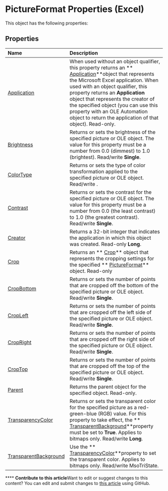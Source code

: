 
# PictureFormat Properties (Excel)
This object has the following properties:

## Properties



|**Name**|**Description**|
|:-----|:-----|
| [Application](afc9ab72-cf23-a4de-1c21-4d4e28bd623b.md)|When used without an object qualifier, this property returns an  ** [Application](19b73597-5cf9-4f56-8227-b5211f657f6f.md)**object that represents the Microsoft Excel application. When used with an object qualifier, this property returns an  **Application** object that represents the creator of the specified object (you can use this property with an OLE Automation object to return the application of that object). Read-only.|
| [Brightness](f17ee171-47da-c982-2f48-9ee333193add.md)|Returns or sets the brightness of the specified picture or OLE object. The value for this property must be a number from 0.0 (dimmest) to 1.0 (brightest). Read/write  **Single**.|
| [ColorType](6c183163-8fbd-3a0f-b087-05d8d2cdbfd5.md)|Returns or sets the type of color transformation applied to the specified picture or OLE object. Read/write .|
| [Contrast](994cfca5-8ddb-d943-63c8-21abe8508de6.md)|Returns or sets the contrast for the specified picture or OLE object. The value for this property must be a number from 0.0 (the least contrast) to 1.0 (the greatest contrast). Read/write  **Single**.|
| [Creator](4a2777a6-ed15-ed24-4553-1b96172ab57f.md)|Returns a 32-bit integer that indicates the application in which this object was created. Read-only  **Long**.|
| [Crop](229fc83c-488f-887e-5ccf-b900c61ed840.md)|Returns an  ** [Crop](21ac150e-0a8f-c77b-717f-bf38fbced5a3.md)** object that represents the cropping settings for the specified ** [PictureFormat](7e8ec723-b6e0-fdc9-ff4e-22cbb31be4df.md)** object. Read-only|
| [CropBottom](b2c3168f-37db-80a8-815c-b6a2c5a74047.md)|Returns or sets the number of points that are cropped off the bottom of the specified picture or OLE object. Read/write  **Single**.|
| [CropLeft](e5d542cb-8653-c798-aede-28c58e4979d6.md)|Returns or sets the number of points that are cropped off the left side of the specified picture or OLE object. Read/write  **Single**.|
| [CropRight](9cf71268-5d63-4f66-6245-968786db14a8.md)|Returns or sets the number of points that are cropped off the right side of the specified picture or OLE object. Read/write  **Single**.|
| [CropTop](adde9cc2-ca09-8494-d250-92a36dfa51e0.md)|Returns or sets the number of points that are cropped off the top of the specified picture or OLE object. Read/write  **Single**.|
| [Parent](215d013c-02cc-bbe2-32f1-585888506ece.md)|Returns the parent object for the specified object. Read-only.|
| [TransparencyColor](c3a7a247-0cc2-adc8-e13f-a1f4ff728ba0.md)|Returns or sets the transparent color for the specified picture as a red-green-blue (RGB) value. For this property to take effect, the  ** [TransparentBackground](9b7cc5b5-610a-821b-cf99-e2af5c4ecf61.md)**property must be set to  **True**. Applies to bitmaps only. Read/write  **Long**.|
| [TransparentBackground](9b7cc5b5-610a-821b-cf99-e2af5c4ecf61.md)|Use the  ** [TransparencyColor](c3a7a247-0cc2-adc8-e13f-a1f4ff728ba0.md)**property to set the transparent color. Applies to bitmaps only. Read/write MsoTriState.|

****   **Contribute to this article**Want to edit or suggest changes to this content? You can edit and submit changes to  [this article](https://github.com/jhershey00/VBA_Excel_Test/OpenXMLCon/articles/259a8e52-dc2a-477b-ab83-6634f336532f.md) using GitHub.

